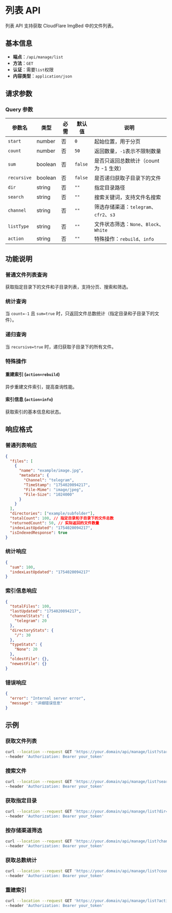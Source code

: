 # 列表 API

列表 API 支持获取 CloudFlare ImgBed 中的文件列表。

## 基本信息

- **端点**：`/api/manage/list`
- **方法**：`GET`
- **认证**：需要`list`权限
- **内容类型**：`application/json`

## 请求参数

### Query 参数

| 参数名      | 类型    | 必需 | 默认值  | 说明                                   |
| ----------- | ------- | ---- | ------- | -------------------------------------- |
| `start`     | number  | 否   | `0`     | 起始位置，用于分页                     |
| `count`     | number  | 否   | `50`    | 返回数量，`-1`表示不限制数量           |
| `sum`       | boolean | 否   | `false` | 是否只返回总数统计（count为 -1 生效）  |
| `recursive` | boolean | 否   | `false` | 是否递归获取子目录下的文件             |
| `dir`       | string  | 否   | `""`    | 指定目录路径                           |
| `search`    | string  | 否   | `""`    | 搜索关键词，支持文件名搜索             |
| `channel`   | string  | 否   | `""`    | 筛选存储渠道：`telegram`、`cfr2`、`s3` |
| `listType`  | string  | 否   | `""`    | 文件状态筛选：`None`、`Block`、`White` |
| `action`    | string  | 否   | `""`    | 特殊操作：`rebuild`、`info`            |

## 功能说明

### 普通文件列表查询

获取指定目录下的文件和子目录列表，支持分页、搜索和筛选。

### 统计查询

当 `count=-1` 且 `sum=true` 时，只返回文件总数统计（指定目录和子目录下的文件）。

### 递归查询

当 `recursive=true` 时，递归获取子目录下的所有文件。

### 特殊操作

#### 重建索引 (`action=rebuild`)

异步重建文件索引，提高查询性能。

#### 索引信息 (`action=info`)

获取索引的基本信息和状态。

## 响应格式

### 普通列表响应

```json
{
  "files": [
    {
      "name": "example/image.jpg",
      "metadata": {
        "Channel": "telegram",
        "TimeStamp": "1754020094217",
        "File-Mime": "image/jpeg",
        "File-Size": "1024000"
      }
    }
  ],
  "directories": ["example/subfolder"],
  "totalCount": 100, // 指定目录和子目录下的文件总数
  "returnedCount": 50, // 实际返回的文件数量
  "indexLastUpdated": "1754020094217",
  "isIndexedResponse": true
}
```

### 统计响应

```json
{
  "sum": 100,
  "indexLastUpdated": "1754020094217"
}
```

### 索引信息响应

```json
{
  "totalFiles": 100,
  "lastUpdated": "1754020094217",
  "channelStats": {
    "telegram": 20
  },
  "directoryStats": {
    "/": 30
  },
  "typeStats": {
    "None": 20
  },
  "oldestFile": {},
  "newestFile": {}
}
```

### 错误响应

```json
{
  "error": "Internal server error",
  "message": "详细错误信息"
}
```

## 示例

### 获取文件列表

```bash
curl --location --request GET 'https://your.domain/api/manage/list?start=0&count=50' \
--header 'Authorization: Bearer your_token'
```

### 搜索文件

```bash
curl --location --request GET 'https://your.domain/api/manage/list?search=image&count=20' \
--header 'Authorization: Bearer your_token'
```

### 获取指定目录

```bash
curl --location --request GET 'https://your.domain/api/manage/list?dir=photos/2024' \
--header 'Authorization: Bearer your_token'
```

### 按存储渠道筛选

```bash
curl --location --request GET 'https://your.domain/api/manage/list?channel=telegram' \
--header 'Authorization: Bearer your_token'
```

### 获取总数统计

```bash
curl --location --request GET 'https://your.domain/api/manage/list?count=-1&sum=true' \
--header 'Authorization: Bearer your_token'
```

### 重建索引

```bash
curl --location --request GET 'https://your.domain/api/manage/list?action=rebuild' \
--header 'Authorization: Bearer your_token'
```
